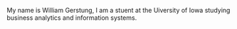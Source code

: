 My name is William Gerstung, I am a stuent at the Uiversity of Iowa studying business analytics and information systems.
